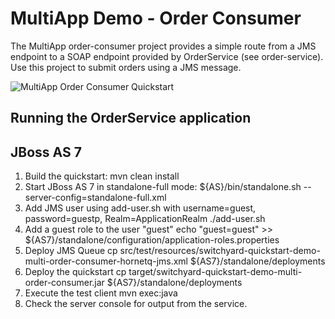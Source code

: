# MultiApp Demo - Order Consumer

The MultiApp order-consumer project provides a simple route from a JMS endpoint to a SOAP endpoint provided by OrderService (see order-service).  Use this project to submit orders using a JMS message.

![MultiApp Order Consumer Quickstart](https://github.com/jboss-switchyard/quickstarts/raw/master/demos/multiApp/order-consumer/order-consumer.jpg)


## Running the OrderService application

JBoss AS 7
----------
1. Build the quickstart:
    mvn clean install
2. Start JBoss AS 7 in standalone-full mode:
    ${AS}/bin/standalone.sh --server-config=standalone-full.xml
3. Add JMS user using add-user.sh with username=guest, password=guestp, Realm=ApplicationRealm
    ./add-user.sh
4. Add a guest role to the user "guest"
   echo "guest=guest" >> ${AS7}/standalone/configuration/application-roles.properties
5. Deploy JMS Queue
    cp src/test/resources/switchyard-quickstart-demo-multi-order-consumer-hornetq-jms.xml ${AS7}/standalone/deployments
6. Deploy the quickstart
    cp target/switchyard-quickstart-demo-multi-order-consumer.jar ${AS7}/standalone/deployments
7. Execute the test client
    mvn exec:java
8. Check the server console for output from the service.


